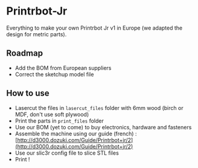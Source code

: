 Printrbot-Jr
============

Everything to make your own Printrbot Jr v1 in Europe (we adapted the design for metric parts).

Roadmap
-------

* Add the BOM from European suppliers
* Correct the sketchup model file

How to use
--------

* Lasercut the files in `lasercut_files` folder with 6mm wood (birch or MDF, don't use soft plywood)
* Print the parts in `print_files` folder
* Use our BOM (yet to come) to buy electronics, hardware and fasteners
* Assemble the machine using our guide (french) : [http://d3000.dozuki.com/Guide/Printrbot+jr/2](http://d3000.dozuki.com/Guide/Printrbot+jr/2)
* Use our slic3r config file to slice STL files
* Print !